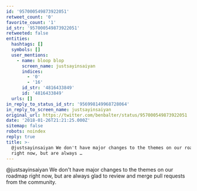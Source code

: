 ```yaml
---
id: '957000549873922051'
retweet_count: '0'
favorite_count: '1'
id_str: '957000549873922051'
retweeted: false
entities:
  hashtags: []
  symbols: []
  user_mentions:
    - name: bloop blop
      screen_name: justsayinsaiyan
      indices:
        - '0'
        - '16'
      id_str: '4816433849'
      id: '4816433849'
  urls: []
in_reply_to_status_id_str: '956998149968728064'
in_reply_to_screen_name: justsayinsaiyan
original_url: https://twitter.com/benbalter/status/957000549873922051
date: '2018-01-26T21:21:25.000Z'
sitemap: false
robots: noindex
reply: true
title: >-
  @justsayinsaiyan We don't have major changes to the themes on our roadmap
  right now, but are always …
---
```


@justsayinsaiyan We don't have major changes to the themes on our roadmap right now, but are always glad to review and merge pull requests from the community.